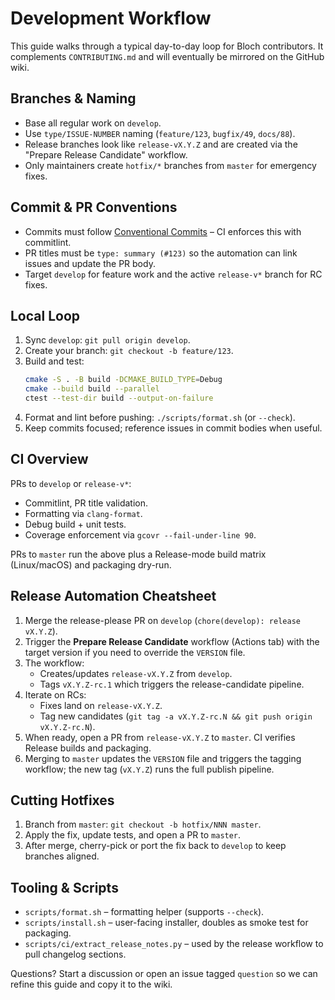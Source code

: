 # Development Workflow

This guide walks through a typical day-to-day loop for Bloch contributors. It complements `CONTRIBUTING.md` and will eventually be mirrored on the GitHub wiki.

## Branches & Naming

- Base all regular work on `develop`.
- Use `type/ISSUE-NUMBER` naming (`feature/123`, `bugfix/49`, `docs/88`).
- Release branches look like `release-vX.Y.Z` and are created via the "Prepare Release Candidate" workflow.
- Only maintainers create `hotfix/*` branches from `master` for emergency fixes.

## Commit & PR Conventions

- Commits must follow [Conventional Commits](https://www.conventionalcommits.org/) – CI enforces this with commitlint.
- PR titles must be `type: summary (#123)` so the automation can link issues and update the PR body.
- Target `develop` for feature work and the active `release-v*` branch for RC fixes.

## Local Loop

1. Sync `develop`: `git pull origin develop`.
2. Create your branch: `git checkout -b feature/123`.
3. Build and test:
   ```bash
   cmake -S . -B build -DCMAKE_BUILD_TYPE=Debug
   cmake --build build --parallel
   ctest --test-dir build --output-on-failure
   ```
4. Format and lint before pushing: `./scripts/format.sh` (or `--check`).
5. Keep commits focused; reference issues in commit bodies when useful.

## CI Overview

PRs to `develop` or `release-v*`:
- Commitlint, PR title validation.
- Formatting via `clang-format`.
- Debug build + unit tests.
- Coverage enforcement via `gcovr --fail-under-line 90`.

PRs to `master` run the above plus a Release-mode build matrix (Linux/macOS) and packaging dry-run.

## Release Automation Cheatsheet

1. Merge the release-please PR on `develop` (`chore(develop): release vX.Y.Z`).
2. Trigger the **Prepare Release Candidate** workflow (Actions tab) with the target version if you need to override the `VERSION` file.
3. The workflow:
   - Creates/updates `release-vX.Y.Z` from `develop`.
   - Tags `vX.Y.Z-rc.1` which triggers the release-candidate pipeline.
4. Iterate on RCs:
   - Fixes land on `release-vX.Y.Z`.
   - Tag new candidates (`git tag -a vX.Y.Z-rc.N && git push origin vX.Y.Z-rc.N`).
5. When ready, open a PR from `release-vX.Y.Z` to `master`. CI verifies Release builds and packaging.
6. Merging to `master` updates the `VERSION` file and triggers the tagging workflow; the new tag (`vX.Y.Z`) runs the full publish pipeline.

## Cutting Hotfixes

1. Branch from `master`: `git checkout -b hotfix/NNN master`.
2. Apply the fix, update tests, and open a PR to `master`.
3. After merge, cherry-pick or port the fix back to `develop` to keep branches aligned.

## Tooling & Scripts

- `scripts/format.sh` – formatting helper (supports `--check`).
- `scripts/install.sh` – user-facing installer, doubles as smoke test for packaging.
- `scripts/ci/extract_release_notes.py` – used by the release workflow to pull changelog sections.

Questions? Start a discussion or open an issue tagged `question` so we can refine this guide and copy it to the wiki.
